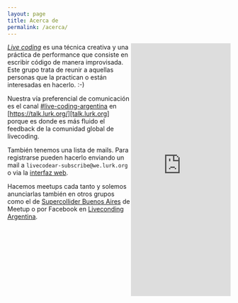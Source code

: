 ```yaml
---
layout: page
title: Acerca de
permalink: /acerca/
---
```


<iframe style="float: right" width="225" height="570" src="https://meetu.ps/3bf0yW" frameborder="0"></iframe>

*[Live coding][livecoding]* es una técnica creativa y una práctica de
performance que consiste en escribir código de manera improvisada.  Este grupo
trata de reunir a aquellas personas que la practican o están interesadas en
hacerlo. :-)

Nuestra vía preferencial de comunicación es el canal [#live-coding-argentina][canal]
en [https://talk.lurk.org/][talk.lurk.org] porque es donde es más fluido el feedback de la comunidad
global de livecoding.

También tenemos una lista de mails. Para registrarse pueden hacerlo enviando un mail a `livecodear-subscribe@we.lurk.org`
o via la [interfaz web][we.lurk].

Hacemos meetups cada tanto y solemos anunciarlas también en otros grupos como el de [Supercollider Buenos Aires][meetup]
de Meetup o por Facebook en [Liveconding Argentina][facebook].

[livecoding]: https://en.wikipedia.org/wiki/Live_coding
[meetup]: https://www.meetup.com/es-ES/supercollider/
[facebook]: https://www.facebook.com/groups/133664087347777
[canal]: https://talk.lurk.org/channel/live-coding-argentina
[talk.lurk.org]: https://talk.lurk.org/
[we.lurk]: https://we.lurk.org
